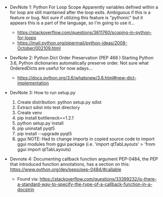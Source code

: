 * DevNote 1: Python For Loop Scope
    Apparently variables defined within a for loop are still maintained after the loop exits. Ambiguous if this is a feature or bug. Not sure if utilizing this feature is "pythonic" but it appears this is a part of the language, so I'm going to use it...
    * https://stackoverflow.com/questions/3611760/scoping-in-python-for-loops
    * https://mail.python.org/pipermail/python-ideas/2008-October/002109.html

* DevNote 2: Python Dict Order Preservation (PEP 468 )
    Starting Python 3.6, Python dictionaries automatically preserve order. Not sure what OrderedDicts are useful for now adays...
    * https://docs.python.org/3.6/whatsnew/3.6.html#new-dict-implementation

* DevNote 3: How to run setup.py
    1. Create distribution: python setup.py sdist
    2. Extract sdist into test directory
    3. Create venv
    4. pip install bottleneck==1.2.1
    5. python setup.py install
    6. pip uninstall pyqt5
    7. pip install --upgrade pyqt5
    8. ggui
    NOTE: Had to change imports in copied source code to import ggui modules from ggui package (i.e. 'import qtTabLayouts' > 'from ggui import qtTabLayouts)

* Devnote 4: Documenting callback function argument
    PEP-0484, the PEP that introduced function annotations, has a section on this: https://www.python.org/dev/peps/pep-0484/#callable
    * Found via: https://stackoverflow.com/questions/33399232/is-there-a-standard-way-to-specify-the-type-of-a-callback-function-in-a-docstrin

